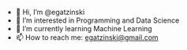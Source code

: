 - 👋 Hi, I’m @egatzinski
- 👀 I’m interested in Programming and Data Science
- 🌱 I’m currently learning Machine Learning 
- 📫 How to reach me: egatzinski@gmail.com

<!---
egatzinski/egatzinski is a ✨ special ✨ repository because its `README.md` (this file) appears on your GitHub profile.
You can click the Preview link to take a look at your changes.
--->
